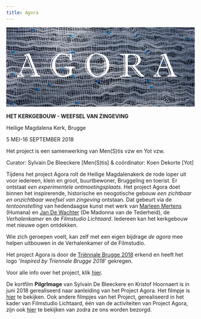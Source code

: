 ```yaml
---
title: Agora
---
```

![Agora](./Agora.jpg)

**HET KERKGEBOUW - WEEFSEL VAN ZINGEVING**

Heilige Magdalena Kerk, Brugge 

5 MEI-16 SEPTEMBER 2018

Het project is een samenwerking van Men(S)tis vzw en Yot vzw.

Curator: Sylvain De Bleeckere [Men(S)tis] &
coördinator: Koen Dekorte [Yot]

Tijdens het project Agora rolt de Heilige Magdalenakerk de rode loper uit voor iedereen, klein en groot, buurtbewoner, Bruggeling en toerist. Er ontstaat _een experimentele ontmoetingsplaats_. Het project Agora doet binnen het inspirerende, historische en neogotische gebouw _een zichtbaar en onzichtbaar weefsel van zingeving_ ontstaan. Dat gebeurt via de _tentoonstelling_ van hedendaagse kunst met werk van [Marleen Mertens](http://www.marleen-mertens.be/) (Humana) en [Jan De Wachter]( http://www.jandewachter.be/Intro) (De Madonna van de Tederheid), de _Verhalenkamer_ en de _Filmstudio Lichtaard_. Iedereen kan het kerkgebouw met nieuwe ogen ontdekken. 

Wie zich geroepen voelt, kan zelf met een eigen bijdrage _de agora_ mee helpen uitbouwen in de Verhalenkamer of de Filmstudio.

Het project Agora is door de [Triënnale Brugge 2018](https://www.triennalebrugge.be) erkend en heeft het logo '_Inspired by Triennale Brugge 2018_' gekregen.

Voor alle info over het project, klik [hier](https://www.yot.be/nl/agora/410).

De kortfilm **PilgrImage** van Sylvain De Bleeckere en Kristof Hoornaert is in juni 2018 gerealiseerd naar aanleiding van het Project Agora. Het filmpje is [hier](./AgoraMovies/) te bekijken. Ook andere filmpjes van het Project, gerealiseerd in het kader van Filmstudio Lichtaard, één van de activiteiten van Project Agora, zijn ook [hier](./AgoraMovies/) te bekijken van zodra ze ons worden bezorgd.















